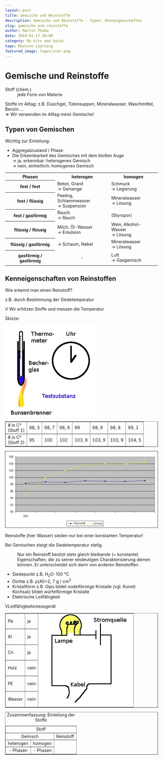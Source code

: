 ```yaml
---
layout: post
title: Gemische und Reinstoffe
description: Gemische und Reinstoffe - Typen, Kenneigenschaften
slug: gemische_und_reinstoffe
author: Martin Thoma
date: 2019-01-17 20:00
category: My bits and bytes
tags: Machine Learning
featured_image: logos/star.png
---
```

<h1>Gemische und Reinstoffe</h1>
<dl><dt>Stoff (chem.)</dt><dd>jede Form von Materie</dd></dl>

<p>Stoffe im Alltag: z.B. Duschgel, Tütensuppen, Mineralwasser, Waschmittel, Benzin ...<br/>
&#8658; Wir verwenden im Alltag meist Gemische!</p>
<h2>Typen von Gemischen</h2>
<p>Wichtig zur Einteilung:</p>
<ul>
    <li>Aggregatzustand / Phase</li>
    <li>Die Erkennbarkeit des Gemisches mit dem bloßen Auge<br/>
&#8594; ja, erkennbar: heterogenes Gemisch<br/>
&#8594; nein, einheitlich: homogenes Gemisch</li>
</ul>

<table class="style1" summary="Tabelle mit Phasen und Beispielen"><tbody>
<tr><th>Phasen</th><th>heterogen</th><th>homogen</th>
</tr>
<tr><th>fest / fest</th><td class="c1">Beton, Granit<br/>
&#8594; <span class="green">Gemenge</span></td><td class="c1">Schmuck<br/>
&#8594; <span class="green">Legierung</span></td>
</tr><tr class="odd"><th>fest / flüssig</th><td class="c1">Peeling, Schlammwasser<br/>
&#8594; <span class="green">Suspension</span></td><td class="c1">Mineralwasser<br/>
&#8594; <span class="green">Lösung</span></td>
</tr>
<tr><th>fest / gasförmig</th><td class="c1">Rauch<br/>
&#8594; <span class="green">Rauch</span></td><td class="c1">(Styropor)</td>
</tr><tr class="odd"><th>flüssig / flüssig</th><td class="c1">Milch, Öl-Wasser<br/>
&#8594; <span class="green">Emulsion</span></td><td class="c1">Wein, Alkohol-Wasser<br/>
&#8594; <span class="green">Lösung</span></td>
</tr>
<tr><th>flüssig / gasförmig</th><td class="c1">&#8594; <span class="green">Schaum, Nebel</span></td><td class="c1">Mineralwasser<br/>
&#8594; <span class="green">Lösung</span></td>
</tr><tr class="odd"><th>gasförmig / gasförmig</th>
    <td><p style="text-align: center;">-</p>
</td><td class="c1">Luft<br/>
&#8594; <span class="green">Gasgemisch</span></td>
</tr></tbody>
</table>

<h2>Kenneigenschaften von Reinstoffen</h2>
<p class="subtitle">Wie erkennt man einen Reinstoff?</p>
<p>z.B. durch Bestimmung der Siedetemperatur</p>
<p><span class="versuch">V</span> Wir erhitzen Stoffe und messen die Temperatur</p>
<p class="u">Skizze:</p>
<p><img src="bilder/9a_versuch1.jpg" alt="Versuch 1" /></p>
<table border="1" summary="Testergebnisse mit Temperaturen"><tbody>
<tr>
    <td>&#977; in C°<br/>
(Stoff 1)</td>
    <td>98, 3</td>
    <td>98, 7</td>
    <td>98, 6</td>
    <td>99</td>
    <td>98, 9</td>
    <td>98, 8</td>
    <td>99, 1</td>
</tr>
<tr>
    <td>&#977; in C°<br/>
(Stoff 2)</td>
    <td>95</td>
    <td>100</td>
    <td>102</td>
    <td>103, 8</td>
    <td>103, 9</td>
    <td>103, 9</td>
    <td>104, 5</td>
</tr></tbody>
</table>

<img src="bilder/reaktionsverlauf.jpg" alt="Reaktionsverlauf" />

<p>Reinstoffe (hier Wasser) sieden nur bei einer konstanten Temperatur!</p>
<p>Bei Gemischen steigt die Siedetemperatur stetig.</p>
<dl><dd>Nur ein Reinstoff besitzt stets gleich bleibende (= konstante) Eigenschaften, die zu seiner eindeutigen Charakterisierung dienen können. Er unterscheidet sich darin von anderen Reinstoffen.</dd></dl>

<ul>
    <li>Siedepunkt z.B. H<sub>2</sub>O: 100 °C</li>
    <li>Dichte z.B. &#961;(Al)=2, 7 g / cm<sup>3</sup></li>
    <li>Kristallform z.B. Gips bildet nudelförmige Kristalle (vgl. Kunst)<br/>
Kochsalz bildet würfelförmige Kristalle</li>
    <li>Elektrische Leitfähigkeit</li>
</ul>



<p><span class="versuch">V</span>Leitfähigkeitsmessgerät</p>
<table border="1" summary="Welche Stoffe leiten Strom"><tbody>
<tr>
    <td>Pb</td>
    <td>ja</td><td rowspan="6"><img src="bilder/leitfaehigkeitsmessgeraet.jpg" alt="Gerät zur Messung der Leitfähigkeit" /></td>
</tr>
<tr>
    <td>Al</td>
    <td>ja</td>
</tr>
<tr>
    <td>Cn</td>
    <td>ja</td>
</tr>
<tr>
    <td>Holz</td>
    <td>nein</td>
</tr>
<tr>
    <td>PE</td>
    <td>nein</td>
</tr>
<tr>
    <td>Wasser</td>
    <td>nein</td>
</tr></tbody>
</table>

<table style="text-align: center;" width="90%" border="1" summary="Einteilung der Stoffe nach Eigenschaften"><caption>Zusammenfassung: Einteilung der Stoffe</caption><tbody>
<tr><td colspan="4">Stoff</td>
</tr>
<tr><td colspan="2"> Gemisch </td><td colspan="2"> Reinstoff </td>
</tr>
<tr>
    <td>heterogen</td>
    <td>homogen</td><td colspan="2" rowspan="2"></td>
</tr>
<tr>
    <td>- Phasen</td>
    <td>- Phasen</td>
</tr></tbody>
</table>